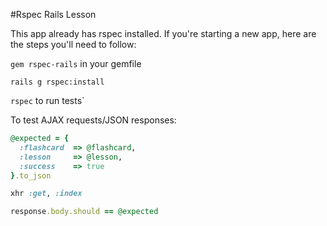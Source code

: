 #Rspec Rails Lesson

This app already has rspec installed.  If you're starting a new app, here are the steps you'll need to follow:

`gem rspec-rails` in your gemfile

`rails g rspec:install`

`rspec` to run tests`

To test AJAX requests/JSON responses:

```ruby
@expected = { 
  :flashcard  => @flashcard,
  :lesson     => @lesson,
  :success    => true
}.to_json

xhr :get, :index

response.body.should == @expected
```